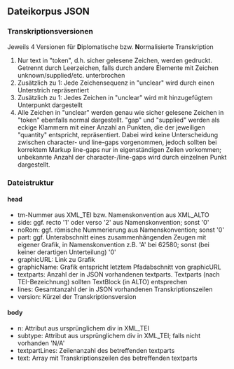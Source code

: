 ## Dateikorpus JSON
### Transkriptionsversionen
Jeweils 4 Versionen für **D**iplomatische bzw. **N**ormalisierte Transkription
1.  Nur text in "token", d.h. sicher gelesene Zeichen, werden gedruckt. Getrennt durch Leerzeichen, falls durch andere Elemente mit Zeichen unknown/supplied/etc. unterbrochen
2. Zusätzlich zu 1: Jede Zeichensequenz in "unclear" wird durch einen Unterstrich repräsentiert
3. Zusätzlich zu 1: Jedes Zeichen in "unclear" wird mit hinzugefügtem Unterpunkt dargestellt
4. Alle Zeichen in "unclear" werden genau wie sicher gelesene Zeichen in "token" ebenfalls normal dargestellt. "gap" und "supplied" werden als eckige Klammern mit einer Anzahl an Punkten, die der jeweiligen "quantity" entspricht, repräsentiert. Dabei wird keine Unterscheidung zwischen character- und line-gaps vorgenommen, jedoch sollten bei korrektem Markup line-gaps nur in eigenständigen Zeilen vorkommen; unbekannte Anzahl der character-/line-gaps wird durch einzelnen Punkt dargestellt. 
### Dateistruktur 
#### head
* tm-Nummer aus XML_TEI bzw. Namenskonvention aus XML_ALTO
* side: ggf. recto '1' oder verso '2' aus Namenskonvention; sonst '0'  
* noRom: ggf. römische Nummerierung aus Namenskonvention; sonst '0'
* part: ggf. Unterabschnitt eines zusammenhängenden Zeugen mit eigener Grafik, in Namenskonvention z.B. 'A' bei 62580; sonst (bei keiner derartigen Unterteilung) '0' 
* graphicURL: Link zu Grafik
* graphicName: Grafik entspricht letztem Pfadabschnitt von graphicURL
* textparts: Anzahl der in JSON vorhandenen textparts. Textparts (nach TEI-Bezeichnung) sollten TextBlock (in ALTO) entsprechen
* lines: Gesamtanzahl der in JSON vorhandenen Transkriptionszeilen
* version: Kürzel der Transkriptionsversion
#### body
* n: Attribut aus ursprünglichem div in XML_TEI
* subtype: Attribut aus ursprünglichem div in XML_TEI; falls nicht vorhanden 'N/A'
* textpartLines: Zeilenanzahl des betreffenden textparts
* text: Array mit Transkriptionszeilen des betreffenden textparts
